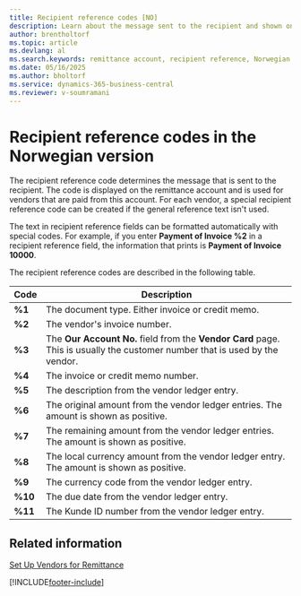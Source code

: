 ```yaml
---
title: Recipient reference codes [NO]
description: Learn about the message sent to the recipient and shown on the remittance account, based on the recipient reference code.
author: brentholtorf
ms.topic: article
ms.devlang: al
ms.search.keywords: remittance account, recipient reference, Norwegian version, recipient reference code
ms.date: 05/16/2025
ms.author: bholtorf
ms.service: dynamics-365-business-central
ms.reviewer: v-soumramani
---
```


# Recipient reference codes in the Norwegian version

The recipient reference code determines the message that is sent to the recipient. The code is displayed on the remittance account and is used for vendors that are paid from this account. For each vendor, a special recipient reference code can be created if the general reference text isn't used.  

The text in recipient reference fields can be formatted automatically with special codes. For example, if you enter **Payment of Invoice %2** in a recipient reference field, the information that prints is **Payment of Invoice 10000**.  

The recipient reference codes are described in the following table.  

|**Code**|Description|  
|--------------|---------------------------------------|  
|**%1**|The document type. Either invoice or credit memo.|  
|**%2**|The vendor's invoice number.|  
|**%3**|The **Our Account No.** field from the **Vendor Card** page. This is usually the customer number that is used by the vendor.|  
|**%4**|The invoice or credit memo number.|  
|**%5**|The description from the vendor ledger entry.|  
|**%6**|The original amount from the vendor ledger entries. The amount is shown as positive.|  
|**%7**|The remaining amount from the vendor ledger entries. The amount is shown as positive.|  
|**%8**|The local currency amount from the vendor ledger entry. The amount is shown as positive.|  
|**%9**|The currency code from the vendor ledger entry.|  
|**%10**|The due date from the vendor ledger entry.|  
|**%11**|The Kunde ID number from the vendor ledger entry.|  

## Related information

[Set Up Vendors for Remittance](how-to-set-up-vendors-for-remittance.md)

[!INCLUDE[footer-include](../../includes/footer-banner.md)]
